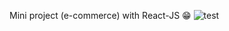  Mini project (e-commerce) with React-JS 😁
 <img  src="https://www.wallpapers13.com/wp-content/uploads/2016/01/Cool-and-Beautiful-Nature-desktop-wallpaper-image-2560X1600-915x515.jpg"
 alt="test" > 
